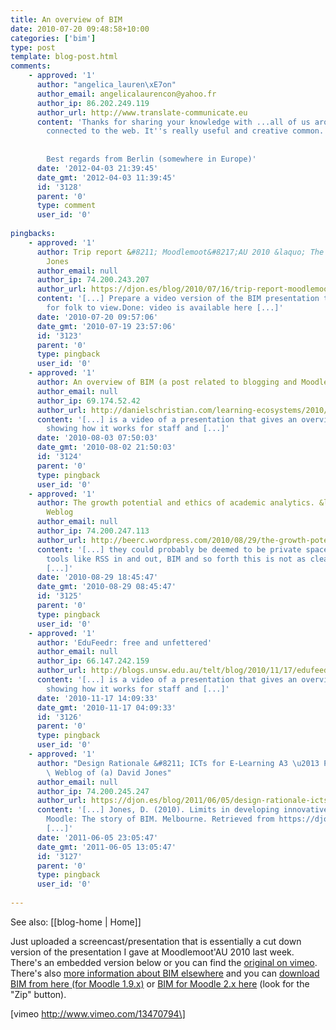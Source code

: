 ```yaml
---
title: An overview of BIM
date: 2010-07-20 09:48:58+10:00
categories: ['bim']
type: post
template: blog-post.html
comments:
    - approved: '1'
      author: "angelica_lauren\xE7on"
      author_email: angelicalaurencon@yahoo.fr
      author_ip: 86.202.249.119
      author_url: http://www.translate-communicate.eu
      content: 'Thanks for sharing your knowledge with ...all of us around the world and
        connected to the web. It''s really useful and creative common.
    
    
        Best regards from Berlin (somewhere in Europe)'
      date: '2012-04-03 21:39:45'
      date_gmt: '2012-04-03 11:39:45'
      id: '3128'
      parent: '0'
      type: comment
      user_id: '0'
    
pingbacks:
    - approved: '1'
      author: Trip report &#8211; Moodlemoot&#8217;AU 2010 &laquo; The Weblog of (a) David
        Jones
      author_email: null
      author_ip: 74.200.243.207
      author_url: https://djon.es/blog/2010/07/16/trip-report-moodlemootau-2010/
      content: '[...] Prepare a video version of the BIM presentation that can be uploaded
        for folk to view.Done: video is available here [...]'
      date: '2010-07-20 09:57:06'
      date_gmt: '2010-07-19 23:57:06'
      id: '3123'
      parent: '0'
      type: pingback
      user_id: '0'
    - approved: '1'
      author: An overview of BIM (a post related to blogging and Moodle)
      author_email: null
      author_ip: 69.174.52.42
      author_url: http://danielschristian.com/learning-ecosystems/2010/08/02/an-overview-of-bim-a-post-related-to-blogging-and-moodle/
      content: '[...] is a video of a presentation that gives an overview of BIM, including
        showing how it works for staff and [...]'
      date: '2010-08-03 07:50:03'
      date_gmt: '2010-08-02 21:50:03'
      id: '3124'
      parent: '0'
      type: pingback
      user_id: '0'
    - approved: '1'
      author: The growth potential and ethics of academic analytics. &laquo; Col&#039;s
        Weblog
      author_email: null
      author_ip: 74.200.247.113
      author_url: http://beerc.wordpress.com/2010/08/29/the-growth-potential-and-ethics-of-academic-analytics/
      content: '[...] they could probably be deemed to be private spaces. Although with
        tools like RSS in and out, BIM and so forth this is not as clear as it used to
        [...]'
      date: '2010-08-29 18:45:47'
      date_gmt: '2010-08-29 08:45:47'
      id: '3125'
      parent: '0'
      type: pingback
      user_id: '0'
    - approved: '1'
      author: 'EduFeedr: free and unfettered'
      author_email: null
      author_ip: 66.147.242.159
      author_url: http://blogs.unsw.edu.au/telt/blog/2010/11/17/edufeedr-free-and-unfettered/
      content: '[...] is a video of a presentation that gives an overview of BIM, including
        showing how it works for staff and [...]'
      date: '2010-11-17 14:09:33'
      date_gmt: '2010-11-17 04:09:33'
      id: '3126'
      parent: '0'
      type: pingback
      user_id: '0'
    - approved: '1'
      author: "Design Rationale &#8211; ICTs for E-Learning A3 \u2013 Part 2 &laquo; The\
        \ Weblog of (a) David Jones"
      author_email: null
      author_ip: 74.200.245.247
      author_url: https://djon.es/blog/2011/06/05/design-rationale-icts-for-e-learning-a3-%e2%80%93-part-2/
      content: '[...] Jones, D. (2010). Limits in developing innovative pedagogy with
        Moodle: The story of BIM. Melbourne. Retrieved from https://djon.es/blog/2010/07/20/an-overview-of-bim/.
        [...]'
      date: '2011-06-05 23:05:47'
      date_gmt: '2011-06-05 13:05:47'
      id: '3127'
      parent: '0'
      type: pingback
      user_id: '0'
    
---
```


See also: [[blog-home | Home]]

Just uploaded a screencast/presentation that is essentially a cut down version of the presentation I gave at Moodlemoot'AU 2010 last week. There's an embedded version below or you can find the [original on vimeo](http://www.vimeo.com/13470794). There's also [more information about BIM elsewhere](/blog2/research/bam-blog-aggregation-management/) and you can [download BIM from here (for Moodle 1.9.x)](https://github.com/djplaner/moodle-mod_bim/) or [BIM for Moodle 2.x here](https://github.com/djplaner/moodle-mod_bim/tree/bim2) (look for the "Zip" button).

\[vimeo http://www.vimeo.com/13470794\]